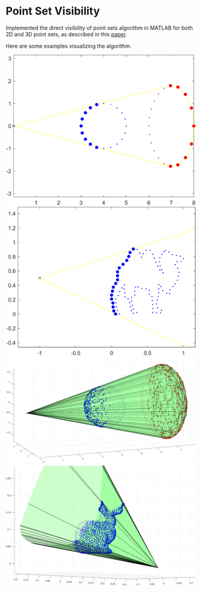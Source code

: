 # Point Set Visibility

Implemented the direct visibility of point sets algorithm in MATLAB for both 2D and 3D point sets, as described in this [paper]( https://www.weizmann.ac.il/math/ronen/sites/math.ronen/files/uploads/katz_tal_basri_-_direct_visibility_of_point_sets.pdf).

Here are some examples visualizing the algorithm.

<img src="./images/2d_circle.png"/>
<img src="./images/2d_camel.png" />
<img src="./images/3d_sphere.png"/>
<img src="./images/3d_bunny.png" />

